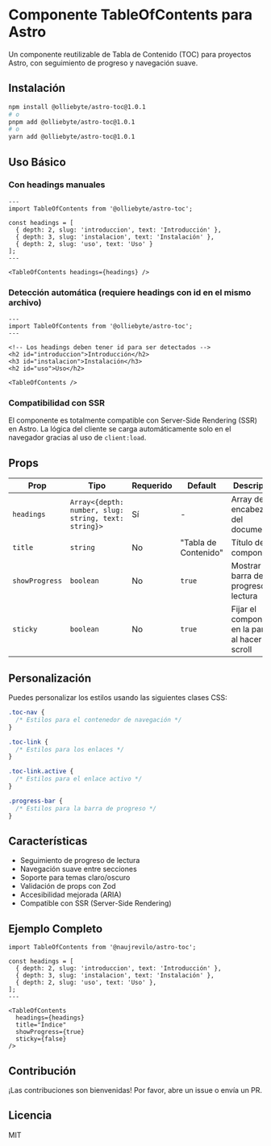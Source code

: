 # Componente TableOfContents para Astro

Un componente reutilizable de Tabla de Contenido (TOC) para proyectos Astro, con seguimiento de progreso y navegación suave.

## Instalación

```bash
npm install @olliebyte/astro-toc@1.0.1
# o
pnpm add @olliebyte/astro-toc@1.0.1
# o
yarn add @olliebyte/astro-toc@1.0.1
```

## Uso Básico

### Con headings manuales
```astro
---
import TableOfContents from '@olliebyte/astro-toc';

const headings = [
  { depth: 2, slug: 'introduccion', text: 'Introducción' },
  { depth: 3, slug: 'instalacion', text: 'Instalación' },
  { depth: 2, slug: 'uso', text: 'Uso' }
];
---

<TableOfContents headings={headings} />
```

### Detección automática (requiere headings con id en el mismo archivo)
```astro
---
import TableOfContents from '@olliebyte/astro-toc';
---

<!-- Los headings deben tener id para ser detectados -->
<h2 id="introduccion">Introducción</h2>
<h3 id="instalacion">Instalación</h3>
<h2 id="uso">Uso</h2>

<TableOfContents />
```

### Compatibilidad con SSR
El componente es totalmente compatible con Server-Side Rendering (SSR) en Astro. La lógica del cliente se carga automáticamente solo en el navegador gracias al uso de `client:load`.

## Props

| Prop | Tipo | Requerido | Default | Descripción |
|------|------|-----------|---------|-------------|
| `headings` | `Array<{depth: number, slug: string, text: string}>` | Sí | - | Array de encabezados del documento |
| `title` | `string` | No | "Tabla de Contenido" | Título del componente |
| `showProgress` | `boolean` | No | `true` | Mostrar barra de progreso de lectura |
| `sticky` | `boolean` | No | `true` | Fijar el componente en la pantalla al hacer scroll |

## Personalización

Puedes personalizar los estilos usando las siguientes clases CSS:

```css
.toc-nav {
  /* Estilos para el contenedor de navegación */
}

.toc-link {
  /* Estilos para los enlaces */
}

.toc-link.active {
  /* Estilos para el enlace activo */
}

.progress-bar {
  /* Estilos para la barra de progreso */
}
```

## Características

- Seguimiento de progreso de lectura
- Navegación suave entre secciones
- Soporte para temas claro/oscuro
- Validación de props con Zod
- Accesibilidad mejorada (ARIA)
- Compatible con SSR (Server-Side Rendering)

## Ejemplo Completo

```astro
import TableOfContents from '@naujrevilo/astro-toc';

const headings = [
  { depth: 2, slug: 'introduccion', text: 'Introducción' },
  { depth: 3, slug: 'instalacion', text: 'Instalación' },
  { depth: 2, slug: 'uso', text: 'Uso' },
];
---

<TableOfContents 
  headings={headings}
  title="Índice"
  showProgress={true}
  sticky={false}
/>
```

## Contribución

¡Las contribuciones son bienvenidas! Por favor, abre un issue o envía un PR.

## Licencia

MIT